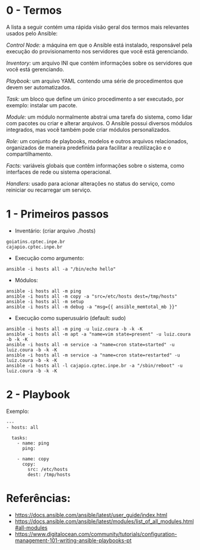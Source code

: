 # 0 - Termos

A lista a seguir contém uma rápida visão geral dos termos mais relevantes usados pelo Ansible:

*Control Node:* a máquina em que o Ansible está instalado, responsável pela execução do provisionamento nos servidores que você está gerenciando.

*Inventory:* um arquivo INI que contém informações sobre os servidores que você está gerenciando.

*Playbook:* um arquivo YAML contendo uma série de procedimentos que devem ser automatizados.

*Task:* um bloco que define um único procedimento a ser executado, por exemplo: instalar um pacote.

*Module:* um módulo normalmente abstrai uma tarefa do sistema, como lidar com pacotes ou criar e alterar arquivos. O Ansible possui diversos módulos integrados, mas você também pode criar módulos personalizados.

*Role:* um conjunto de playbooks, modelos e outros arquivos relacionados, organizados de maneira predefinida para facilitar a reutilização e o compartilhamento.

*Facts:* variáveis globais que contêm informações sobre o sistema, como interfaces de rede ou sistema operacional.

*Handlers:* usado para acionar alterações no status do serviço, como reiniciar ou recarregar um serviço.

# 1 - Primeiros passos

- Inventário: (criar arquivo ./hosts)
```
goiatins.cptec.inpe.br
cajapio.cptec.inpe.br
```

- Execução como argumento:
```
ansible -i hosts all -a "/bin/echo hello"
```

- Módulos: 
```
ansible -i hosts all -m ping
ansible -i hosts all -m copy -a "src=/etc/hosts dest=/tmp/hosts"
ansible -i hosts all -m setup
ansible -i hosts all -m debug -a "msg={{ ansible_memtotal_mb }}"
```

- Execução como superusuário (default: sudo)
```
ansible -i hosts all -m ping -u luiz.coura -b -k -K
ansible -i hosts all -m apt -a "name=vim state=present" -u luiz.coura -b -k -K
ansible -i hosts all -m service -a "name=cron state=started" -u luiz.coura -b -k -K
ansible -i hosts all -m service -a "name=cron state=restarted" -u luiz.coura -b -k -K
ansible -i hosts all -l cajapio.cptec.inpe.br -a "/sbin/reboot" -u luiz.coura -b -k -K
```

# 2 - Playbook

Exemplo:
```
---
- hosts: all

  tasks:
    - name: ping
      ping:

    - name: copy
      copy:
        src: /etc/hosts
        dest: /tmp/hosts
```

# Referências:

- https://docs.ansible.com/ansible/latest/user_guide/index.html
- https://docs.ansible.com/ansible/latest/modules/list_of_all_modules.html#all-modules
- https://www.digitalocean.com/community/tutorials/configuration-management-101-writing-ansible-playbooks-pt
